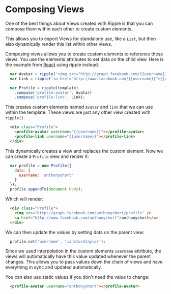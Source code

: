 # Composing Views

One of the best things about Views created with Ripple is that you can compose them within each other to create custom elements.

This allows you to export Views for standalone use, like a `List`, but then also dynamically render this list within other views.

Composing views allows you to create custom elements to reference these views. You use the elements attributes to set data on the child view. Here is the example from [React](http://facebook.github.io/react/docs/multiple-components.html) using ripple instead.

```js
  var Avatar = ripple('<img src="http://graph.facebook.com/{{username}}/profile" />');
  var Link = ripple('<a href="http://www.facebook.com/{{username}}">{{username}}</a>');
```

```js
  var Profile = ripple(template)
    .compose('profile-avatar', Avatar)
    .compose('profile-link', Link);
```

This creates custom elements named `avatar` and `link` that we can use within the template. These views are just any other view created with `ripple()`.

```html
  <div class="Profile">
    <profile-avatar username="{{username}}"></profile-avatar>
    <profile-link username="{{username}}"></profile-link>
  </div>
```

This dynamically creates a view and replaces the custom element. Now we can create a `Profile` view and render it:

```js
  var profile = new Profile({
    data: {
      username: 'anthonyshort'
    }
  });
  profile.appendTo(document.body);
```

Which will render:

```html
  <div class="Profile">
    <img src="http://graph.facebook.com/anthonyshort/profile" />
    <a href="http://www.facebook.com/anthonyshort">anthonyshort</a>
  </div>
```

We can then update the values by setting data on the parent view:

```js
  profile.set('username', 'ianstormtaylor');
```

Since we used interpolation in the custom elements `username` attribute, the views will automatically have this value updated whenever the parent changes. This allows you to pass values down the chain of views and have everything in sync and updated automatically.

You can also use static values if you don't need the value to change:

```html
  <profile-avatar username="anthonyshort"></profile-avatar>
```

